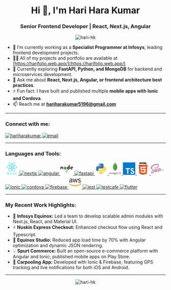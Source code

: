 <h1 align="center">Hi 👋, I'm Hari Hara Kumar</h1>
<h3 align="center">Senior Frontend Developer | React, Next.js, Angular</h3>

<p align="center">
  <img src="https://komarev.com/ghpvc/?username=hari-hk&label=Profile%20views&color=0e75b6&style=flat" alt="hari-hk" />
</p>

- 🔭 I’m currently working as a **Specialist Programmer at Infosys**, leading frontend development projects.
- 👨‍💻 All of my projects and portfolio are available at [https://harifolio.web.app/](https://harifolio.web.app/)
- 🌱 Currently exploring **FastAPI, Python, and MongoDB** for backend and microservices development.
- 💬 Ask me about **React, Next.js, Angular, or frontend architecture best practices**.
- ⚡ Fun fact: I have built and published multiple **mobile apps with Ionic and Cordova**.
- 📫 Reach me at **hariharakumar5196@gmail.com**

---

<h3 align="left">Connect with me:</h3>
<p align="left">
  <a href="https://linkedin.com/in/hariharakumar" target="blank">
    <img align="center" src="https://raw.githubusercontent.com/rahuldkjain/github-profile-readme-generator/master/src/images/icons/Social/linked-in-alt.svg" alt="hariharakumar" height="30" width="40" />
  </a>
  <a href="mailto:hariharakumar5196@gmail.com">
    <img align="center" src="https://cdn.worldvectorlogo.com/logos/gmail-icon.svg" alt="email" height="30" width="40" />
  </a>
</p>

---

<h3 align="left">Languages and Tools:</h3>
<p align="left">
  <a href="https://reactjs.org/" target="_blank" rel="noreferrer"> <img src="https://raw.githubusercontent.com/devicons/devicon/master/icons/react/react-original-wordmark.svg" alt="react" width="40" height="40"/> </a>
  <a href="https://nextjs.org/" target="_blank" rel="noreferrer"> <img src="https://cdn.worldvectorlogo.com/logos/nextjs-2.svg" alt="nextjs" width="40" height="40"/> </a>
  <a href="https://angular.io" target="_blank" rel="noreferrer"> <img src="https://angular.io/assets/images/logos/angular/angular.svg" alt="angular" width="40" height="40"/> </a>
  <a href="https://nodejs.org" target="_blank" rel="noreferrer"> <img src="https://raw.githubusercontent.com/devicons/devicon/master/icons/nodejs/nodejs-original-wordmark.svg" alt="nodejs" width="40" height="40"/> </a>
  <a href="https://fastapi.tiangolo.com/" target="_blank" rel="noreferrer"> <img src="https://fastapi.tiangolo.com/img/logo-margin/logo-teal.png" alt="fastapi" width="40" height="40"/> </a>
  <a href="https://www.python.org/" target="_blank" rel="noreferrer"> <img src="https://raw.githubusercontent.com/devicons/devicon/master/icons/python/python-original.svg" alt="python" width="40" height="40"/> </a>
  <a href="https://www.mongodb.com/" target="_blank" rel="noreferrer"> <img src="https://raw.githubusercontent.com/devicons/devicon/master/icons/mongodb/mongodb-original-wordmark.svg" alt="mongodb" width="40" height="40"/> </a>
  <a href="https://www.typescriptlang.org/" target="_blank" rel="noreferrer"> <img src="https://raw.githubusercontent.com/devicons/devicon/master/icons/typescript/typescript-original.svg" alt="typescript" width="40" height="40"/> </a>
  <a href="https://developer.mozilla.org/en-US/docs/Web/HTML" target="_blank" rel="noreferrer"> <img src="https://raw.githubusercontent.com/devicons/devicon/master/icons/html5/html5-original-wordmark.svg" alt="html" width="40" height="40"/> </a>
  <a href="https://sass-lang.com" target="_blank" rel="noreferrer"> <img src="https://raw.githubusercontent.com/devicons/devicon/master/icons/sass/sass-original.svg" alt="sass" width="40" height="40"/> </a>
  <a href="https://ionicframework.com" target="_blank" rel="noreferrer"> <img src="https://upload.wikimedia.org/wikipedia/commons/d/d1/Ionic_Logo.svg" alt="ionic" width="40" height="40"/> </a>
  <a href="https://cordova.apache.org/" target="_blank" rel="noreferrer"> <img src="https://cordova.apache.org/static/img/cordova_bot.png" alt="cordova" width="40" height="40"/> </a>
  <a href="https://firebase.google.com/" target="_blank" rel="noreferrer"> <img src="https://www.vectorlogo.zone/logos/firebase/firebase-icon.svg" alt="firebase" width="40" height="40"/> </a>
  <a href="https://aws.amazon.com" target="_blank" rel="noreferrer"> <img src="https://raw.githubusercontent.com/devicons/devicon/master/icons/amazonwebservices/amazonwebservices-original-wordmark.svg" alt="aws" width="40" height="40"/> </a>
  <a href="https://jestjs.io" target="_blank" rel="noreferrer"> <img src="https://www.vectorlogo.zone/logos/jestjsio/jestjsio-icon.svg" alt="jest" width="40" height="40"/> </a>
  <a href="https://testcafe.io/" target="_blank" rel="noreferrer"> <img src="https://miro.medium.com/v2/resize:fit:2400/format:webp/1*ekqq-NPbH0osLOYTdSd5ag.png" alt="testcafe" width="40" height="40"/> </a>
  <a href="https://flutter.dev" target="_blank" rel="noreferrer"> <img src="https://www.vectorlogo.zone/logos/flutterio/flutterio-icon.svg" alt="flutter" width="40" height="40"/> </a>
</p>

---

<h3 align="left">My Recent Work Highlights:</h3>

- 🚀 **Infosys Equinox:** Led a team to develop scalable admin modules with Next.js, React, and Material UI.
- ⚡ **Nuskin Express Checkout:** Enhanced checkout flow using React and Typescript.
- 🔧 **Equinox Studio:** Reduced app load time by 70% with Angular optimization and dynamic JSON rendering.
- 💡 **Spurt Commerce:** Built an open-source e-commerce platform with Angular and Ionic; published mobile apps on Play Store.
- 📱 **Carpooling App:** Developed with Ionic & Firebase, featuring GPS tracking and live notifications for both iOS and Android.

---

<p align="center">
  <img src="https://github-readme-stats.vercel.app/api?username=hari-hk&show_icons=true&locale=en" alt="hari-hk" />
</p>
